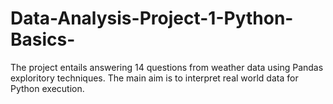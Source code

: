 # Data-Analysis-Project-1-Python-Basics-
The project entails answering 14 questions from weather data using Pandas exploritory techniques. The main aim is to interpret real world data for Python execution.
